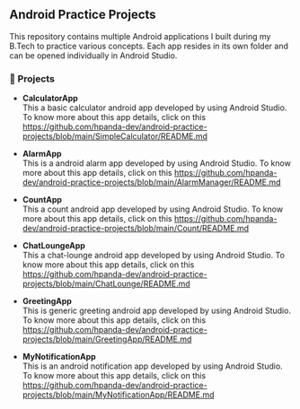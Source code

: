 ## Android Practice Projects

This repository contains multiple Android applications I built during my B.Tech to practice various concepts. Each app resides in its own folder and can be opened individually in Android Studio.

### 📱 Projects

- **CalculatorApp** <br>
    This a basic calculator android app developed by using Android Studio. To know more about this app details, click on this https://github.com/hpanda-dev/android-practice-projects/blob/main/SimpleCalculator/README.md

- **AlarmApp** <br>
    This is a android alarm app developed by using Android Studio. To know more about this app details, click on this https://github.com/hpanda-dev/android-practice-projects/blob/main/AlarmManager/README.md
  
- **CountApp** <br>
    This a count android app developed by using Android Studio. To know more about this app details, click on this https://github.com/hpanda-dev/android-practice-projects/blob/main/Count/README.md
  
- **ChatLoungeApp** <br>
    This a chat-lounge android app developed by using Android Studio. To know more about this app details, click on this https://github.com/hpanda-dev/android-practice-projects/blob/main/ChatLounge/README.md
  
- **GreetingApp** <br>
    This is generic greeting android app developed by using Android Studio. To know more about this app details, click on this https://github.com/hpanda-dev/android-practice-projects/blob/main/GreetingApp/README.md
  
- **MyNotificationApp** <br>
    This is an android notification app developed by using Android Studio. To know more about this app details, click on this https://github.com/hpanda-dev/android-practice-projects/blob/main/MyNotificationApp/README.md

